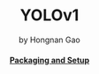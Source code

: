 <div align="center">
<h1>YOLOv1</a></h1>
by Hongnan Gao
<br>
</div>

<h4 align="center">
  <a href="https://gao-hongnan.github.io/gaohn-mlops-docs/mlops_docs/developing/general_workflow/#packaging-and-setup">Packaging and Setup</a>
</h4>

